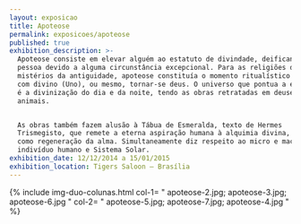 ```yaml
---
layout: exposicao
title: Apoteose
permalink: exposicoes/apoteose
published: true
exhibition_description: >-
  Apoteose consiste em elevar alguém ao estatuto de divindade, deificando uma
  pessoa devido a alguma circunstância excepcional. Para as religiões de
  mistérios da antiguidade, apoteose constituía o momento ritualístico da união
  com divino (Uno), ou mesmo, tornar-se deus. O universo que pontua a exposição
  é a divinização do dia e da noite, tendo as obras retratadas em deuses e
  animais.


  As obras também fazem alusão à Tábua de Esmeralda, texto de Hermes
  Trismegisto, que remete a eterna aspiração humana à alquimia divina, entendida
  como regeneração da alma. Simultaneamente diz respeito ao micro e macrocosmos,
  indivíduo humano e Sistema Solar.
exhibition_date: 12/12/2014 a 15/01/2015
exhibition_location: Tigers Saloon – Brasília
---
```


{% include img-duo-colunas.html
	col-1=
	"
	apoteose-2.jpg;
	apoteose-3.jpg;
	apoteose-6.jpg
	"
	col-2=
	"
	apoteose-5.jpg;
	apoteose-7.jpg;
	apoteose-4.jpg
	"
%}
